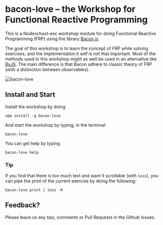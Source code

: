 bacon-love – the Workshop for Functional Reactive Programming
====

This is a Nodeschool-esc workshop module for doing Functional Reactive
Programming (FRP) using the library [Bacon.js](https://github.com/baconjs/bacon.js).

The goal of this workshop is to learn the concept of FRP while solving
exercises, and the implementation it self is not that important. Most
of the methods used in this workshop might as well be used in an alternative
like [RxJS](https://github.com/Reactive-Extensions/RxJS). The main difference
is that Bacon adhere to classic theory of FRP (with a distinction between
observables).


![bacon-love](https://raw.githubusercontent.com/mikaelbr/bacon-love/master/screenshot.png)


## Install and Start

Install the workshop by doing
```
npm install -g bacon-love
```

And start the workshop by typing, in the terminal:

```
bacon-love
```


You can get help by typing

```
bacon-love help
```



### Tip

If you find that there is too much text and want it scrollable (with `less`),
you can pipe the print of the current exercise by doing the following:

```
bacon-love print | less -R
```

## Feedback?

Please leave us any tips, comments or Pull Requests in the Github Issues.